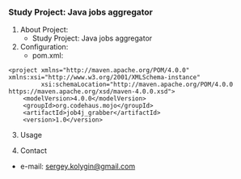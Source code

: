 ### Study Project: Java jobs aggregator

1. About Project:
   * Study Project: Java jobs aggregator
2. Configuration:
   *  pom.xml:
```
<project xmlns="http://maven.apache.org/POM/4.0.0" xmlns:xsi="http://www.w3.org/2001/XMLSchema-instance"
         xsi:schemaLocation="http://maven.apache.org/POM/4.0.0 https://maven.apache.org/xsd/maven-4.0.0.xsd">
    <modelVersion>4.0.0</modelVersion>
    <groupId>org.codehaus.mojo</groupId>
    <artifactId>job4j_grabber</artifactId>
    <version>1.0</version>
```
3. Usage

4. Contact
* e-mail: sergey.kolygin@gmail.com